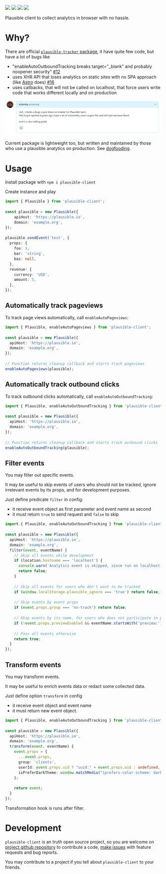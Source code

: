 [![](https://img.shields.io/npm/v/plausible-client.svg)](https://www.npmjs.com/package/plausible-client) ![](https://img.shields.io/bundlejs/size/plausible-client) ![](https://img.shields.io/npm/l/plausible-client) [![](https://img.shields.io/github/contributors/vitonsky/plausible-client
)](https://github.com/vitonsky/plausible-client/graphs/contributors)

Plausible client to collect analytics in browser with no hassle.

# Why?

There are official [`plausible-tracker` package](https://github.com/plausible/plausible-tracker), it have quite few code, but have a lot of bugs like
- "enableAutoOutboundTracking breaks target="_blank" and probably noopener security" [#12](https://github.com/plausible/plausible-tracker/issues/12)
- uses XHR API that loses analytics on static sites with no SPA approach (like [Astro](https://astro.build/) does) [#16](https://github.com/plausible/plausible-tracker/issues/16)
- uses callbacks, that will not be called on localhost, that force users write code that works different locally and on production

![](./assets/plausible-tracker-maintenance.png)

Current package is lightweight too, but written and maintained by those who use a plausible analytics on production. See [dogfooding](https://en.wikipedia.org/wiki/Eating_your_own_dog_food).

# Usage

Install package with `npm i plausible-client`

Create instance and play

```ts
import { Plausible } from 'plausible-client';

const plausible = new Plausible({
	apiHost: 'https://plausible.io',
	domain: 'example.org',
});

plausible.sendEvent('test', {
  props: {
    foo: 1,
    bar: 'string',
    baz: null,
  },
  revenue: {
    currency: 'USD',
    amount: 5,
  },
});
```

## Automatically track pageviews

To track page views automatically, call `enableAutoPageviews`:

```ts
import { Plausible, enableAutoPageviews } from 'plausible-client';

const plausible = new Plausible({
  apiHost: 'https://plausible.io',
  domain: 'example.org',
});

// Function returns cleanup callback and starts track pageviews
enableAutoPageviews(plausible);
```

## Automatically track outbound clicks

To track outbound clicks automatically, call `enableAutoOutboundTracking`:

```ts
import { Plausible, enableAutoOutboundTracking } from 'plausible-client';

const plausible = new Plausible({
  apiHost: 'https://plausible.io',
  domain: 'example.org',
});

// Function returns cleanup callback and starts track outbound clicks
enableAutoOutboundTracking(plausible);
```

## Filter events

You may filter out specific events.

It may be useful to skip events of users who should not be tracked, ignore irrelevant events by its props, and for development purposes.

Just define predicate `filter` in config:
- it receive event object as first parameter and event name as second
- it must return `true` to send request and `false` to skip

```ts
import { Plausible, enableAutoOutboundTracking } from 'plausible-client';

const plausible = new Plausible({
  apiHost: 'https://plausible.io',
  domain: 'example.org',
  filter(event, eventName) {
    // Skip all events while development
    if (location.hostname === 'localhost') {
      console.warn('Analytics event is skipped, since run on localhost', event);
      return false;
    }

    // Skip all events for users who don't want to be tracked
    if (window.localStorage.plausible_ignore === 'true') return false;

    // Skip events by event props
    if (event.props.group === 'no-track') return false;

    // Skip events by its name, for users who does not participate in preview program
    if (!event.props.previewEnabled && eventName.startsWith('preview:')) return false;

    // Pass all events otherwise
    return true;
  }
});
```

## Transform events

You may transform events.

It may be useful to enrich events data or redact some collected data.

Just define option `transform` in config
- it receive event object and event name
- it must return new event object.

```ts
import { Plausible, enableAutoOutboundTracking } from 'plausible-client';

const plausible = new Plausible({
  apiHost: 'https://plausible.io',
  domain: 'example.org',
  transform(event, eventName) {
    event.props = {
      ...event.props,
      group: 'clients',
      userId: event.props.uid ? "uuid:" + event.props.uid : undefined,
      isPreferDarkTheme: window.matchMedia("(prefers-color-scheme: dark)").matches,
    };

    return event;
  }
});
```

Transformation hook is runs after filter.

# Development

`plausible-client` is an truth open source project, so you are welcome on [project github repository](https://github.com/vitonsky/plausible-client/) to contribute a code, [make issues](https://github.com/vitonsky/plausible-client/issues/new/choose) with feature requests and bug reports.

You may contribute to a project if you tell about `plausible-client` to your friends.